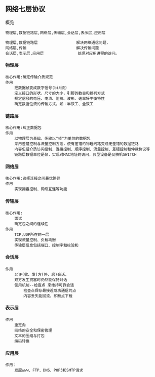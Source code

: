 ## 网络七层协议

概览

```
物理层,数据链路层,网络层,传输层,会话层,表示层,应用层

物理层,数据链路层				  解决网络通信问题，
网络层,传输						解决传输问题
会话层,表示层,应用层				  处理对应用进程的访问。
```

#### 物理层

```
核心作用:确定传输介质规范
作用
	把数据帧变成数字信号(bit流)
	定义接口的形状，尺寸的大小，引脚的数目和排列方式
	规定信号的电压、电流、阻抗、波形、速率好平衡特性
	确定数据位流的传输方式，如：半双工、全双工
```

#### 链路层

```
核心作用:纠正数据包
作用
	以物理层为基础，传输以"帧"为单位的数据包
	采用差错控制与流量控制方法，使有差错的物理线路变成无差错的数据链路
	内容包括介质访问控制、连接控制、顺序控制、流量控制、差错控制和仲裁协议等
	链路层数据单位是帧，实现对MAC地址的访问，典型设备是交换机SWITCH
```

#### 网络层

```
核心作用:选择连接之间最优路径
作用
	实现拥塞控制、网络互连等功能
```

#### 传输层

```
核心作用:
	面试
	确定包之间的连续性
作用
	TCP,UDP所在的一层
	实现流量控制、负载均衡
	传输层信息包括端口、控制字和校验和
```

#### 会话层

```
作用
	允许(收、发)方(停，启)会话，
	双方发生拥塞时仍然能保持对话
	使用机制--检查点 来维持可靠会话
		检查点保存最接近成功通信的点
		内容丢失能回滚，即断点下载
```

#### 表示层

```
作用
	重定向
	网络的安全和保密管理
	文本的压缩与打包
	编码转换
```

#### 应用层

```
作用：
	发起www、FTP、DNS、POP3和SMTP请求
```

